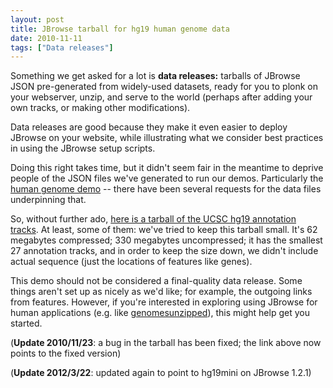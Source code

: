 ```yaml
---
layout: post
title: JBrowse tarball for hg19 human genome data
date: 2010-11-11
tags: ["Data releases"]
---
```


Something we get asked for a lot is **data releases:** tarballs of JBrowse JSON pre-generated from widely-used datasets, ready for you to plonk on your webserver, unzip, and serve to the world (perhaps after adding your own tracks, or making other modifications).

Data releases are good because they make it even easier to deploy JBrowse on your website, while illustrating what we consider best practices in using the JBrowse setup scripts.

Doing this right takes time, but it didn't seem fair in the meantime to deprive people of the JSON files we've generated to run our demos. Particularly the [human genome demo](http://jbrowse.org/ucsc/hg19/) -- there have been several requests for the data files underpinning that.

So, without further ado, [here is a tarball of the UCSC hg19 annotation tracks](http://jbrowse.org/releases/jbrowse-1.2.1-hg19mini.tar.gz). At least, some of them: we've tried to keep this tarball small. It's 62 megabytes compressed; 330 megabytes uncompressed; it has the smallest 27 annotation tracks, and in order to keep the size down, we didn't include actual sequence (just the locations of features like genes).

This demo should not be considered a final-quality data release. Some things aren't set up as nicely as we'd like; for example, the outgoing links from features. However, if you're interested in exploring using JBrowse for human applications (e.g. like [genomesunzipped](http://jbrowse.org/?p=108)), this might help get you started.

(**Update 2010/11/23**: a bug in the tarball has been fixed; the link above now points to the fixed version)

(**Update 2012/3/22**: updated again to point to hg19mini on JBrowse 1.2.1)